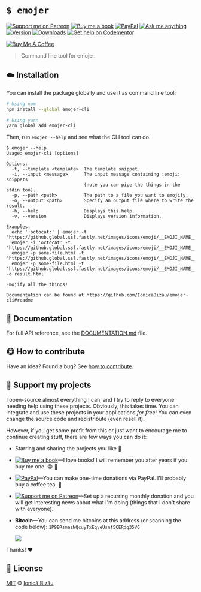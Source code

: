 <!-- Please do not edit this file. Edit the `blah` field in the `package.json` instead. If in doubt, open an issue. -->


# `$ emojer`

 [![Support me on Patreon][badge_patreon]][patreon] [![Buy me a book][badge_amazon]][amazon] [![PayPal][badge_paypal_donate]][paypal-donations] [![Ask me anything](https://img.shields.io/badge/ask%20me-anything-1abc9c.svg)](https://github.com/IonicaBizau/ama) [![Version](https://img.shields.io/npm/v/emojer-cli.svg)](https://www.npmjs.com/package/emojer-cli) [![Downloads](https://img.shields.io/npm/dt/emojer-cli.svg)](https://www.npmjs.com/package/emojer-cli) [![Get help on Codementor](https://cdn.codementor.io/badges/get_help_github.svg)](https://www.codementor.io/johnnyb?utm_source=github&utm_medium=button&utm_term=johnnyb&utm_campaign=github)

<a href="https://www.buymeacoffee.com/H96WwChMy" target="_blank"><img src="https://www.buymeacoffee.com/assets/img/custom_images/yellow_img.png" alt="Buy Me A Coffee"></a>

> Command line tool for emojer.

## :cloud: Installation

You can install the package globally and use it as command line tool:


```sh
# Using npm
npm install --global emojer-cli

# Using yarn
yarn global add emojer-cli
```


Then, run `emojer --help` and see what the CLI tool can do.


```
$ emojer --help
Usage: emojer-cli [options]

Options:
  -t, --template <template>  The template snippet.
  -i, --input <message>      The input message containing :emoji: snippets
                             (note you can pipe the things in the stdin too).
  -p, --path <path>          The path to a file you want to emojify.
  -o, --output <path>        Specify an output file where to write the result.
  -h, --help                 Displays this help.
  -v, --version              Displays version information.

Examples:
  echo ':octocat:' | emojer -t 'https://github.global.ssl.fastly.net/images/icons/emoji/__EMOJI_NAME__.png'
  emojer -i 'octocat' -t 'https://github.global.ssl.fastly.net/images/icons/emoji/__EMOJI_NAME__.png'
  emojer -p some-file.html -t 'https://github.global.ssl.fastly.net/images/icons/emoji/__EMOJI_NAME__.png'
  emojer -p some-file.html -t 'https://github.global.ssl.fastly.net/images/icons/emoji/__EMOJI_NAME__.png' -o result.html

Emojify all the things!

Documentation can be found at https://github.com/IonicaBizau/emojer-cli#readme
```

## :memo: Documentation

For full API reference, see the [DOCUMENTATION.md][docs] file.

## :yum: How to contribute
Have an idea? Found a bug? See [how to contribute][contributing].


## :sparkling_heart: Support my projects

I open-source almost everything I can, and I try to reply to everyone needing help using these projects. Obviously,
this takes time. You can integrate and use these projects in your applications *for free*! You can even change the source code and redistribute (even resell it).

However, if you get some profit from this or just want to encourage me to continue creating stuff, there are few ways you can do it:


 - Starring and sharing the projects you like :rocket:
 - [![Buy me a book][badge_amazon]][amazon]—I love books! I will remember you after years if you buy me one. :grin: :book:
 - [![PayPal][badge_paypal]][paypal-donations]—You can make one-time donations via PayPal. I'll probably buy a ~~coffee~~ tea. :tea:
 - [![Support me on Patreon][badge_patreon]][patreon]—Set up a recurring monthly donation and you will get interesting news about what I'm doing (things that I don't share with everyone).
 - **Bitcoin**—You can send me bitcoins at this address (or scanning the code below): `1P9BRsmazNQcuyTxEqveUsnf5CERdq35V6`

    ![](https://i.imgur.com/z6OQI95.png)


Thanks! :heart:



## :scroll: License

[MIT][license] © [Ionică Bizău][website]


[badge_patreon]: https://ionicabizau.github.io/badges/patreon.svg
[badge_amazon]: https://ionicabizau.github.io/badges/amazon.svg
[badge_paypal]: https://ionicabizau.github.io/badges/paypal.svg
[badge_paypal_donate]: https://ionicabizau.github.io/badges/paypal_donate.svg

[patreon]: https://www.patreon.com/ionicabizau
[amazon]: http://amzn.eu/hRo9sIZ
[paypal-donations]: https://www.paypal.com/cgi-bin/webscr?cmd=_s-xclick&hosted_button_id=RVXDDLKKLQRJW

[license]: http://showalicense.com/?fullname=Ionic%C4%83%20Biz%C4%83u%20%3Cbizauionica%40gmail.com%3E%20(https%3A%2F%2Fionicabizau.net)&year=2016#license-mit
[website]: https://ionicabizau.net
[contributing]: /CONTRIBUTING.md
[docs]: /DOCUMENTATION.md
